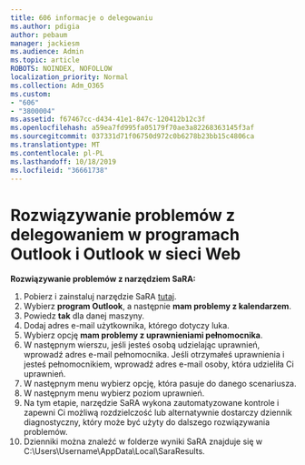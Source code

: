 ```yaml
---
title: 606 informacje o delegowaniu
ms.author: pdigia
author: pebaum
manager: jackiesm
ms.audience: Admin
ms.topic: article
ROBOTS: NOINDEX, NOFOLLOW
localization_priority: Normal
ms.collection: Adm_O365
ms.custom:
- "606"
- "3800004"
ms.assetid: f67467cc-d434-41e1-847c-120412b12c3f
ms.openlocfilehash: a59ea7fd995fa05179f70ae3a82268363145f3af
ms.sourcegitcommit: 037331d71f06750d972c0b6278b23bb15c4806ca
ms.translationtype: MT
ms.contentlocale: pl-PL
ms.lasthandoff: 10/18/2019
ms.locfileid: "36661738"
---
```

# <a name="troubleshooting-delegation-in-outlook-and-outlook-on-the-web"></a>Rozwiązywanie problemów z delegowaniem w programach Outlook i Outlook w sieci Web

**Rozwiązywanie problemów z narzędziem SaRA:**

1. Pobierz i zainstaluj narzędzie SaRA [tutaj](https://aka.ms/SaRA-SkypeForBusinessSignIn).
1. Wybierz **program Outlook**, a następnie **mam problemy z kalendarzem**.
1. Powiedz **tak** dla danej maszyny.
1. Dodaj adres e-mail użytkownika, którego dotyczy luka.
1. Wybierz opcję **mam problemy z uprawnieniami pełnomocnika**.
1. W następnym wierszu, jeśli jesteś osobą udzielając uprawnień, wprowadź adres e-mail pełnomocnika. Jeśli otrzymałeś uprawnienia i jesteś pełnomocnikiem, wprowadź adres e-mail osoby, która udzieliła Ci uprawnień.
1. W następnym menu wybierz opcję, która pasuje do danego scenariusza.
1. W następnym menu wybierz poziom uprawnień.
1. Na tym etapie, narzędzie SaRA wykona zautomatyzowane kontrole i zapewni Ci możliwą rozdzielczość lub alternatywnie dostarczy dziennik diagnostyczny, który może być użyty do dalszego rozwiązywania problemów.
1. Dzienniki można znaleźć w folderze wyniki SaRA znajduje się w C:\Users\Username\AppData\Local\SaraResults.
